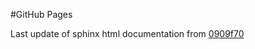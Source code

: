 #GitHub Pages

Last update of sphinx html documentation from [0909f70](https://github.com/danOSU/Taweret/tree/0909f7075e4d47c1eddc7266b652340bb6cec354)
